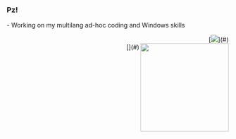 ### Pz!

\- Working on my multilang ad-hoc coding and Windows skills  

<p align="right">
[<img src="http://www.hackthebox.eu/badge/image/223026">](#)
<br>
[<img align="right" src="https://github-readme-stats.vercel.app/api/top-langs/?username=gbyx3&theme=merko&layout=compact&hide_border=true" width=200>](#)
<br>
</p>

<!--
**gbyx3/gbyx3** is a ✨ _special_ ✨ repository because its `README.md` (this file) appears on your GitHub profile.

Here are some ideas to get you started:

- 🔭 I’m currently working on ...
- 🌱 I’m currently learning ...
- 👯 I’m looking to collaborate on ...
- 🤔 I’m looking for help with ...
- 💬 Ask me about ...
- 📫 How to reach me: ...
- 😄 Pronouns: ...
- ⚡ Fun fact: ...
-->
